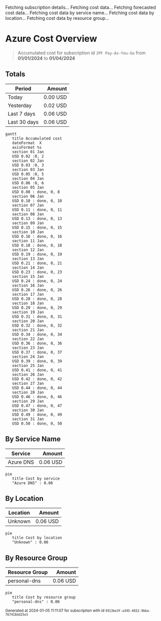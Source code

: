 Fetching subscription details...
Fetching cost data...
Fetching forecasted cost data...
Fetching cost data by service name...
Fetching cost data by location...
Fetching cost data by resource group...
# Azure Cost Overview

> Accumulated cost for subscription id `JPF Pay-As-You-Go` from **01/01/2024** to **01/04/2024**

## Totals

|Period|Amount|
|---|---:|
|Today|0.00 USD|
|Yesterday|0.02 USD|
|Last 7 days|0.06 USD|
|Last 30 days|0.06 USD|

```mermaid
gantt
   title Accumulated cost
   dateFormat  X
   axisFormat %s
   section 01 Jan
   USD 0.02 :0, 2
   section 02 Jan
   USD 0.03 :0, 3
   section 03 Jan
   USD 0.05 :0, 5
   section 04 Jan
   USD 0.06 :0, 6
   section 05 Jan
   USD 0.08 : done, 0, 8
   section 06 Jan
   USD 0.10 : done, 0, 10
   section 07 Jan
   USD 0.11 : done, 0, 11
   section 08 Jan
   USD 0.13 : done, 0, 13
   section 09 Jan
   USD 0.15 : done, 0, 15
   section 10 Jan
   USD 0.16 : done, 0, 16
   section 11 Jan
   USD 0.18 : done, 0, 18
   section 12 Jan
   USD 0.19 : done, 0, 19
   section 13 Jan
   USD 0.21 : done, 0, 21
   section 14 Jan
   USD 0.23 : done, 0, 23
   section 15 Jan
   USD 0.24 : done, 0, 24
   section 16 Jan
   USD 0.26 : done, 0, 26
   section 17 Jan
   USD 0.28 : done, 0, 28
   section 18 Jan
   USD 0.29 : done, 0, 29
   section 19 Jan
   USD 0.31 : done, 0, 31
   section 20 Jan
   USD 0.32 : done, 0, 32
   section 21 Jan
   USD 0.34 : done, 0, 34
   section 22 Jan
   USD 0.36 : done, 0, 36
   section 23 Jan
   USD 0.37 : done, 0, 37
   section 24 Jan
   USD 0.39 : done, 0, 39
   section 25 Jan
   USD 0.41 : done, 0, 41
   section 26 Jan
   USD 0.42 : done, 0, 42
   section 27 Jan
   USD 0.44 : done, 0, 44
   section 28 Jan
   USD 0.46 : done, 0, 46
   section 29 Jan
   USD 0.47 : done, 0, 47
   section 30 Jan
   USD 0.49 : done, 0, 49
   section 31 Jan
   USD 0.50 : done, 0, 50
```

## By Service Name

|Service|Amount|
|---|---:|
|Azure DNS|0.06 USD|

```mermaid
pie
   title Cost by service
   "Azure DNS" : 0.06
```

## By Location

|Location|Amount|
|---|---:|
|Unknown|0.06 USD|

```mermaid
pie
   title Cost by location
   "Unknown" : 0.06
```

## By Resource Group

|Resource Group|Amount|
|---|---:|
|personal-dns|0.06 USD|

```mermaid
pie
   title Cost by resource group
   "personal-dns" : 0.06
```

<sup>Generated at 2024-01-05 11:11:07 for subscription with id `4913be3f-a345-4652-9bba-767418dd25e3`</sup>
